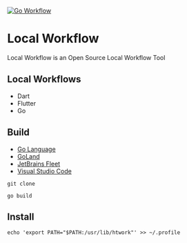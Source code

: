 [Fleet]: https://jetbrains.com/fleet/
[Go]: https://go.dev/
[GoLandIDE]: https://jetbrains.com/go/
[VSCode]: https://code.visualstudio.com/docs

[![Go Workflow](https://github.com/HyaenaTechnologies/local_workflow/actions/workflows/go.yml/badge.svg)](https://github.com/HyaenaTechnologies/local_workflow/actions/workflows/go.yml)

# Local Workflow

Local Workflow is an Open Source Local Workflow Tool

## Local Workflows

- Dart 
- Flutter 
- Go

## Build

- [Go Language][Go]
- [GoLand][GoLandIDE]
- [JetBrains Fleet][Fleet] 
- [Visual Studio Code][VSCode]

```shell
git clone 

go build
```

## Install

```shell
echo 'export PATH="$PATH:/usr/lib/htwork"' >> ~/.profile
```